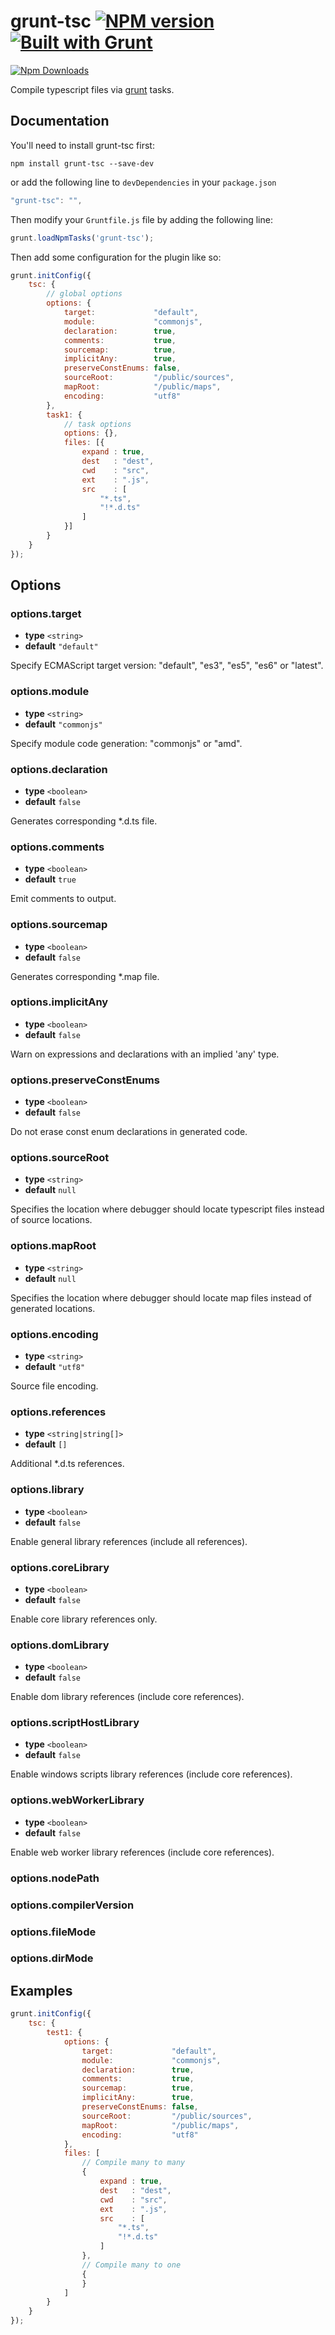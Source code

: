# grunt-tsc [![NPM version](https://badge.fury.io/js/grunt-tsc.png)](http://badge.fury.io/js/grunt-jsdoc) [![Built with Grunt](https://cdn.gruntjs.com/builtwith.png)](http://gruntjs.com/)

[![Npm Downloads](https://nodei.co/npm/grunt-tsc.png?downloads=true&stars=true)](https://www.npmjs.org/package/grunt-tsc)

Compile typescript files via [grunt](http://gruntjs.com/) tasks.

## Documentation

You'll need to install grunt-tsc first:

```
npm install grunt-tsc --save-dev
```

or add the following line to `devDependencies` in your `package.json`

``` javascript
"grunt-tsc": "",
```

Then modify your `Gruntfile.js` file by adding the following line:

``` javascript
grunt.loadNpmTasks('grunt-tsc');
```

Then add some configuration for the plugin like so:

``` javascript
grunt.initConfig({
    tsc: {
        // global options
        options: {
            target:             "default",
            module:             "commonjs",
            declaration:        true,
            comments:           true,
            sourcemap:          true,
            implicitAny:        true,
            preserveConstEnums: false,
            sourceRoot:         "/public/sources",
            mapRoot:            "/public/maps",
            encoding:           "utf8"
        },
        task1: {
            // task options
            options: {},
            files: [{
                expand : true,
                dest   : "dest",
                cwd    : "src",
                ext    : ".js",
                src    : [
                    "*.ts",
                    "!*.d.ts"
                ]
            }]
        }
    }
});
```

## Options

### options.target

* **type** `<string>`
* **default** `"default"`

Specify ECMAScript target version: "default", "es3", "es5", "es6" or "latest".


### options.module

* **type** `<string>`
* **default** `"commonjs"`

Specify module code generation: "commonjs" or "amd".


### options.declaration

* **type** `<boolean>`
* **default** `false`

Generates corresponding *.d.ts file.


### options.comments

* **type** `<boolean>`
* **default** `true`

Emit comments to output.


### options.sourcemap

* **type** `<boolean>`
* **default** `false`

Generates corresponding *.map file.


### options.implicitAny

* **type** `<boolean>`
* **default** `false`

Warn on expressions and declarations with an implied 'any' type.


### options.preserveConstEnums

* **type** `<boolean>`
* **default** `false`

Do not erase const enum declarations in generated code.


### options.sourceRoot

* **type** `<string>`
* **default** `null`

Specifies the location where debugger should locate typescript files instead of source locations.


### options.mapRoot

* **type** `<string>`
* **default** `null`

Specifies the location where debugger should locate map files instead of generated locations.


### options.encoding

* **type** `<string>`
* **default** `"utf8"`

Source file encoding.


### options.references

* **type** `<string|string[]>`
* **default** `[]`

Additional *.d.ts references.


### options.library

* **type** `<boolean>`
* **default** `false`

Enable general library references (include all references).


### options.coreLibrary

* **type** `<boolean>`
* **default** `false`

Enable core library references only.


### options.domLibrary

* **type** `<boolean>`
* **default** `false`

Enable dom library references (include core references).


### options.scriptHostLibrary

* **type** `<boolean>`
* **default** `false`

Enable windows scripts library references (include core references).


### options.webWorkerLibrary

* **type** `<boolean>`
* **default** `false`

Enable web worker library references (include core references).

### options.nodePath

### options.compilerVersion

### options.fileMode

### options.dirMode


## Examples

```javascript
grunt.initConfig({
    tsc: {
        test1: {
            options: {
                target:             "default",
                module:             "commonjs",
                declaration:        true,
                comments:           true,
                sourcemap:          true,
                implicitAny:        true,
                preserveConstEnums: false,
                sourceRoot:         "/public/sources",
                mapRoot:            "/public/maps",
                encoding:           "utf8"
            },
            files: [
                // Compile many to many
                {
                    expand : true,
                    dest   : "dest",
                    cwd    : "src",
                    ext    : ".js",
                    src    : [
                        "*.ts",
                        "!*.d.ts"
                    ]
                },
                // Compile many to one
                {
                }
            ]
        }
    }
});
```

